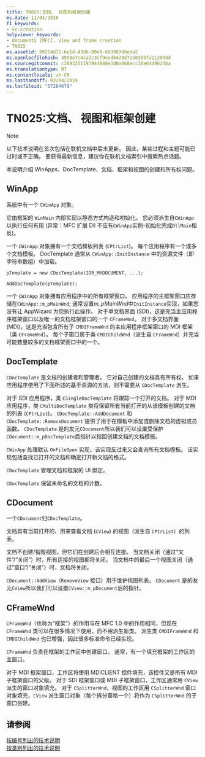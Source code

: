 ```yaml
---
title: TN025:文档、 视图和框架创建
ms.date: 11/04/2016
f1_keywords:
- vc.creation
helpviewer_keywords:
- documents [MFC], view and frame creation
- TN025
ms.assetid: 09254d72-6e1d-43db-80e9-693887dbeda2
ms.openlocfilehash: 4958e7c4ca2c3cf9eed6420d72d0399fa112098d
ms.sourcegitcommit: c3093251193944840e3d0a068ecc30e6449624ba
ms.translationtype: MT
ms.contentlocale: zh-CN
ms.lasthandoff: 03/04/2019
ms.locfileid: "57284679"
---
```

# <a name="tn025-document-view-and-frame-creation"></a>TN025:文档、 视图和框架创建

> [!NOTE]
>  以下技术说明在首次包括在联机文档中后未更新。 因此，某些过程和主题可能已过时或不正确。 要获得最新信息，建议你在联机文档索引中搜索热点话题。

本说明介绍 WinApps、DocTemplate、文档、框架和视图的创建和所有权问题。

## <a name="winapp"></a>WinApp

系统中有一个 `CWinApp` 对象。

它由框架的 `WinMain` 内部实现以静态方式构造和初始化。 您必须派生自`CWinApp`以执行任何有用 (异常：MFC 扩展 Dll 不应有`CWinApp`实例-初始化完成`DllMain`相反)。

一个 `CWinApp` 对象拥有一个文档模板列表 (`CPtrList`)。 每个应用程序有一个或多个文档模板。 DocTemplate 通常从 `CWinApp::InitInstance` 中的资源文件（即字符串数组）中加载。

```
pTemplate = new CDocTemplate(IDR_MYDOCUMENT, ...);

AddDocTemplate(pTemplate);
```

一个 `CWinApp` 对象拥有应用程序中的所有框架窗口。 应用程序的主框架窗口应存储在`CWinApp::m_pMainWnd`; 通常设置*m_pMainWnd*中`InitInstance`实现，如果您没有让 AppWizard 为您执行此操作。 对于单文档界面 (SDI)，这是充当主应用程序框架窗口以及唯一的文档框架窗口的一个 `CFrameWnd`。 对于多文档界面 (MDI)，这是充当包含所有子 `CMDIFrameWnd` 的主应用程序框架窗口的 MDI 框架（类 `CFrameWnd`）。 每个子窗口属于类 `CMDIChildWnd`（派生自 `CFrameWnd`）并充当可能数量较多的文档框架窗口中的一个。

## <a name="doctemplates"></a>DocTemplate


  `CDocTemplate` 是文档的创建者和管理者。 它对自己创建的文档具有所有权。 如果应用程序使用了下面所述的基于资源的方法，则不需要从 `CDocTemplate` 派生。

对于 SDI 应用程序，类 `CSingleDocTemplate` 将跟踪一个打开的文档。 对于 MDI 应用程序，类 `CMultiDocTemplate` 类将保留所有当前打开的从该模板创建的文档的列表 (`CPtrList`)。 `CDocTemplate::AddDocument` 和 `CDocTemplate::RemoveDocument` 提供了用于在模板中添加或删除文档的虚拟成员函数。 `CDocTemplate` 是的友元`CDocument`所以我们可以设置受保护`CDocument::m_pDocTemplate`后指针以指回创建文档的文档模板。

`CWinApp` 处理默认 `OnFileOpen` 实现，该实现反过来又会查询所有文档模板。 该实现包括查找已打开的文档和确定打开新文档的格式。

`CDocTemplate` 管理文档和框架的 UI 绑定。

`CDocTemplate` 保留未命名的文档的计数。

## <a name="cdocument"></a>CDocument

一个`CDocument`归`CDocTemplate`。

文档具有当前打开的、用来查看文档 (`CView`) 的视图（派生自 `CPtrList`）的列表。

文档不创建/销毁视图，但它们在创建后会相互连接。 当文档关闭（通过“文件”/“关闭”）时，所有连接的视图都将关闭。 当文档中的最后一个视图关闭（通过“窗口”/“关闭”）时，文档将关闭。


  `CDocument::AddView`（`RemoveView` 接口）用于维护视图列表。 `CDocument` 是的友元`CView`所以我们可以设置`CView::m_pDocument`后的指针。

## <a name="cframewnd"></a>CFrameWnd


  `CFrameWnd`（也称为“框架”）的作用与在 MFC 1.0 中的作用相同，但现在 `CFrameWnd` 类可以在很多情况下使用，而不用派生新类。 派生类 `CMDIFrameWnd` 和 `CMDIChildWnd` 也已增强，因此很多标准命令已经实现。


  `CFrameWnd` 负责在框架的工作区中创建窗口。 通常，有一个填充框架的工作区的主窗口。

对于 MDI 框架窗口，工作区将使用 MDICLIENT 控件填充，该控件又是所有 MDI 子框架窗口的父级。 对于 SDI 框架窗口或 MDI 子框架窗口，工作区通常用 `CView` 派生的窗口对象填充。 对于 `CSplitterWnd`，视图的工作区用 `CSplitterWnd` 窗口对象填充，`CView` 派生窗口对象（每个拆分窗格一个）将作为 `CSplitterWnd` 的子窗口创建。

## <a name="see-also"></a>请参阅

[按编号列出的技术说明](../mfc/technical-notes-by-number.md)<br/>
[按类别列出的技术说明](../mfc/technical-notes-by-category.md)

